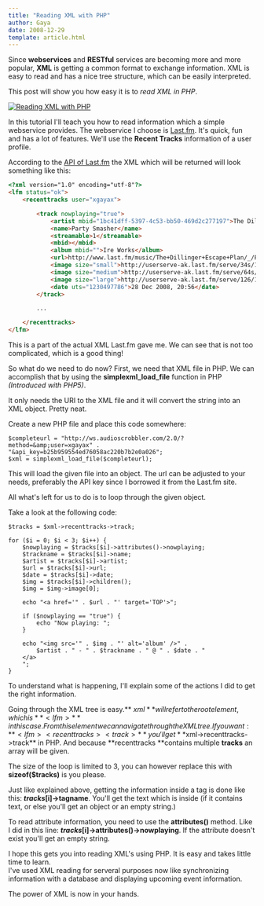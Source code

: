 ```yaml
---
title: "Reading XML with PHP"
author: Gaya
date: 2008-12-29
template: article.html
---
```

Since **webservices** and **RESTful** services are becoming more and more popular, **XML** is getting a common format to exchange information. XML is easy to read and has a nice tree structure, which can be easily interpreted.

This post will show you how easy it is to *read XML in PHP*.

[![Reading XML with PHP](/articles/reading-xml-with-php/xml.jpg "Reading XML with PHP")](/diy/reading-xml-with-php/)

<span class="more"></span>

In this tutorial I'll teach you how to read information which a simple webservice provides. The webservice I choose is [Last.fm](http://www.last.fm/api). It's quick, fun and has a lot of features. We'll use the **Recent Tracks** information of a user profile.

According to the [API of Last.fm](http://www.last.fm/api/) the XML which will be returned will look something like this:


```html
<?xml version="1.0" encoding="utf-8"?>
<lfm status="ok">
    <recenttracks user="xgayax">

        <track nowplaying="true">
            <artist mbid="1bc41dff-5397-4c53-bb50-469d2c277197">The Dillinger Escape Plan</artist>
            <name>Party Smasher</name>
            <streamable>1</streamable>
            <mbid></mbid>
            <album mbid="">Ire Works</album>
            <url>http://www.last.fm/music/The+Dillinger+Escape+Plan/_/Party+Smasher</url>
            <image size="small">http://userserve-ak.last.fm/serve/34s/19117171.jpg</image>
            <image size="medium">http://userserve-ak.last.fm/serve/64s/19117171.jpg</image>
            <image size="large">http://userserve-ak.last.fm/serve/126/19117171.jpg</image>
            <date uts="1230497786">28 Dec 2008, 20:56</date>
        </track>

        ...

    </recenttracks>
</lfm>
```


This is a part of the actual XML Last.fm gave me. We can see that is not too complicated, which is a good thing!

So what do we need to do now? First, we need that XML file in PHP. We can accomplish that by using the **simplexml_load_file** function in PHP *(Introduced with PHP5)*.

It only needs the URI to the XML file and it will convert the string into an XML object. Pretty neat.

Create a new PHP file and place this code somewhere:


```clike
$completeurl = "http://ws.audioscrobbler.com/2.0/?method=&amp;user=xgayax" .
"&api_key=b25b959554ed76058ac220b7b2e0a026";
$xml = simplexml_load_file($completeurl);
```


This will load the given file into an object. The url can be adjusted to your needs, preferably the API key since I borrowed it from the Last.fm site.

All what's left for us to do is to loop through the given object.

Take a look at the following code:


```clike
$tracks = $xml->recenttracks->track;

for ($i = 0; $i < 3; $i++) {
    $nowplaying = $tracks[$i]->attributes()->nowplaying;
    $trackname = $tracks[$i]->name;
    $artist = $tracks[$i]->artist;
    $url = $tracks[$i]->url;
    $date = $tracks[$i]->date;
    $img = $tracks[$i]->children();
    $img = $img->image[0];

    echo "<a href='" . $url . "' target='TOP'>";

    if ($nowplaying == "true") {
        echo "Now playing: ";
    }

    echo "<img src='" . $img . "' alt='album' />" . 
        $artist . " - " . $trackname . " @ " . $date . "
    </a>
    ";
}
```


To understand what is happening, I'll explain some of the actions I did to get the right information.

Going through the XML tree is easy.** $xml** will refer to the root element, which is **<lfm>** in this case. From this element we can navigate through the XML tree.  
 If you want: **<lfm><recenttracks><track>** you'll get **$xml->recenttracks->track** in PHP. And because **recenttracks **contains multiple **tracks** an array will be given.

The size of the loop is limited to 3, you can however replace this with **sizeof($tracks)** is you please.

Just like explained above, getting the information inside a tag is done like this: **$tracks[$i]->tagname**. You'll get the text which is inside (if it contains text, or else you'll get an object or an empty string.)

To read attribute information, you need to use the **attributes()** method. Like I did in this line: **$tracks[$i]->attributes()->nowplaying**. If the attribute doesn't exist you'll get an empty string.

I hope this gets you into reading XML's using PHP. It is easy and takes little time to learn.  
 I've used XML reading for serveral purposes now like synchronizing information with a database and displaying upcoming event information.

The power of XML is now in your hands.